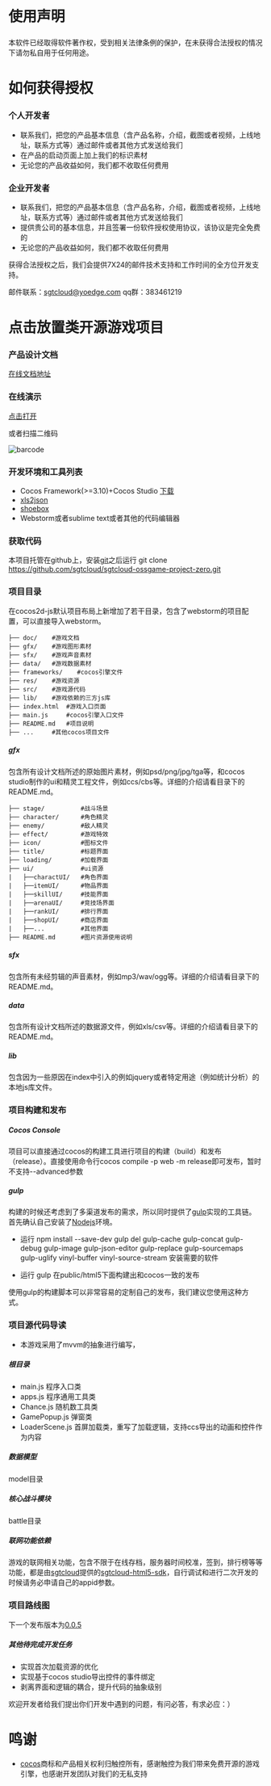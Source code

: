 # 使用声明

###
本软件已经取得软件著作权，受到相关法律条例的保护，在未获得合法授权的情况下请勿私自用于任何用途。

# 如何获得授权

### 个人开发者

* 联系我们，把您的产品基本信息（含产品名称，介绍，截图或者视频，上线地址，联系方式等）通过邮件或者其他方式发送给我们
* 在产品的启动页面上加上我们的标识素材
* 无论您的产品收益如何，我们都不收取任何费用

### 企业开发者

* 联系我们，把您的产品基本信息（含产品名称，介绍，截图或者视频，上线地址，联系方式等）通过邮件或者其他方式发送给我们
* 提供贵公司的基本信息，并且签署一份软件授权使用协议，该协议是完全免费的
* 无论您的产品收益如何，我们都不收取任何费用

获得合法授权之后，我们会提供7X24的邮件技术支持和工作时间的全方位开发支持。

邮件联系：sgtcloud@yoedge.com
qq群：383461219

# 点击放置类开源游戏项目

### 产品设计文档

[在线文档地址](https://www.gitbook.com/book/sgtcloud/project-nova-0-doc/details)

### 在线演示

[点击打开](http://h5dev.yoedge.com/ossgame/publish/html5/index.html)

或者扫描二维码

![barcode](http://h5.yoedge.com/barcode.png)

### 开发环境和工具列表

* Cocos Framework(>=3.10)+Cocos Studio [下载](http://www.cocos.com/download/#)
* [xls2json](https://github.com/sgtcloud/xlsx2json)
* [shoebox](http://renderhjs.net/shoebox/)
* Webstorm或者sublime text或者其他的代码编辑器

### 获取代码

本项目托管在github上，安装[git](https://git-scm.com/)之后运行
    git clone https://github.com/sgtcloud/sgtcloud-ossgame-project-zero.git


### 项目目录

在cocos2d-js默认项目布局上新增加了若干目录，包含了webstorm的项目配置，可以直接导入webstorm。

```
├── doc/    #游戏文档
├── gfx/    #游戏图形素材
├── sfx/    #游戏声音素材
├── data/   #游戏数据素材
├── frameworks/    #cocos引擎文件
├── res/    #游戏资源
├── src/    #游戏源代码
├── lib/    #游戏依赖的三方js库
├── index.html  #游戏入口页面
├── main.js     #cocos引擎入口文件
├── README.md   #项目说明
├── ...     #其他cocos项目文件
```

##### gfx

包含所有设计文档所述的原始图片素材，例如psd/png/jpg/tga等，和cocos studio制作的ui和精灵工程文件，例如ccs/cbs等。详细的介绍请看目录下的README.md。

```
├── stage/          #战斗场景
├── character/      #角色精灵
├── enemy/          #敌人精灵
├── effect/         #游戏特效
├── icon/           #图标文件
├── title/          #标题界面
├── loading/        #加载界面
├── ui/             #ui资源
|   ├──charactUI/   #角色界面
|   ├──itemUI/      #物品界面
|   ├──skillUI/     #技能界面
|   ├──arenaUI/     #竞技场界面
|   ├──rankUI/      #排行界面
|   ├──shopUI/      #商店界面
|   ├──...          #其他界面
├── README.md       #图片资源使用说明
```

##### sfx

包含所有未经剪辑的声音素材，例如mp3/wav/ogg等。详细的介绍请看目录下的README.md。

##### data

包含所有设计文档所述的数据源文件，例如xls/csv等。详细的介绍请看目录下的README.md。

##### lib

包含因为一些原因在index中引入的例如jquery或者特定用途（例如统计分析）的本地js库文件。

### 项目构建和发布

##### Cocos Console

项目可以直接通过cocos的构建工具进行项目的构建（build）和发布（release）。直接使用命令行cocos compile -p web -m release即可发布，暂时不支持--advanced参数

##### gulp

构建的时候还考虑到了多渠道发布的需求，所以同时提供了[gulp](http://gulpjs.com/)实现的工具链。
首先确认自己安装了[Nodejs](http://nodejs.org/)环境。

* 运行
    npm install --save-dev gulp del gulp-cache gulp-concat gulp-debug gulp-image gulp-json-editor gulp-replace gulp-sourcemaps gulp-uglify vinyl-buffer vinyl-source-stream
    安装需要的软件

* 运行
    gulp
    在public/html5下面构建出和cocos一致的发布

使用gulp的构建脚本可以非常容易的定制自己的发布，我们建议您使用这种方式。


### 项目源代码导读

* 本游戏采用了mvvm的抽象进行编写，

##### 根目录

* main.js 程序入口类
* apps.js 程序通用工具类
* Chance.js 随机数工具类
* GamePopup.js 弹窗类
* LoaderScene.js 首屏加载类，重写了加载逻辑，支持ccs导出的动画和控件作为内容

##### 数据模型

model目录

##### 核心战斗模块

battle目录

##### 联网功能依赖

游戏的联网相关功能，包含不限于在线存档，服务器时间校准，签到，排行榜等等功能，都是由[sgtcloud](http://www.sgtcloud.cn/)提供的[sgtcloud-html5-sdk](https://github.com/sgtcloud/sgtcloud-html5-sdk)，自行调试和进行二次开发的时候请务必申请自己的appid参数。

### 项目路线图

下一个发布版本为[0.0.5](https://github.com/sgtcloud/sgtcloud-ossgame-project-zero/milestones/0.0.5)

##### 其他待完成开发任务

* 实现首次加载资源的优化
* 实现基于cocos studio导出控件的事件绑定
* 剥离界面和逻辑的耦合，提升代码的抽象级别

欢迎开发者给我们提出你们开发中遇到的问题，有问必答，有求必应：）

# 鸣谢

* [cocos](http://cocos.com/)商标和产品相关权利归触控所有，感谢触控为我们带来免费开源的游戏引擎，也感谢开发团队对我们的无私支持